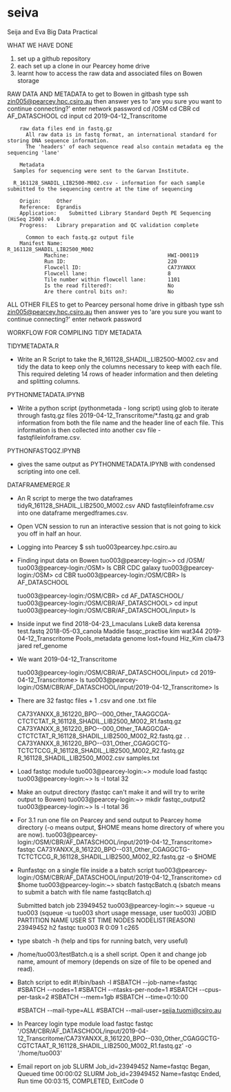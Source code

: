 # seiva
Seija and Eva Big Data Practical



WHAT WE HAVE DONE
  1. set up a github repository
  2. each set up a clone in our Pearcey home drive
  3. learnt how to access the raw data and associated files on Bowen storage

 RAW DATA AND METADATA
  to get to Bowen
        in gitbash type ssh zin005@pearcey.hpc.csiro.au then answer yes to 'are you sure you want to continue connecting?'
        enter network password
        cd /OSM
        cd CBR
        cd AF_DATASCHOOL
        cd input
        cd 2019-04-12_Transcritome
        
        raw data files end in fastq.gz
          All raw data is in fastq format, an international standard for storing DNA sequence information.
          The 'headers' of each sequence read also contain metadata eg the sequencing 'lane'
        
        Metadata
	  Samples for sequencing were sent to the Garvan Institute.
          
	  R_161128_SHADIL_LIB2500-M002.csv - information for each sample submitted to the sequencing centre at the time of sequencing
		
		Origin:		Other
		Reference:	Egrandis
		Application:	Submitted Library Standard Depth PE Sequencing (HiSeq 2500) v4.0
		Progress:	Library preparation and QC validation complete
	        
          Common to each fastq.gz output file
		Manifest Name:                          R_161128_SHADIL_LIB2500_M002
                Machine:                                HWI-D00119
                Run ID:                                 220
                Flowcell ID:                            CA73YANXX
                Flowcell lane:                          8
                Tile number within flowcell lane:       1101
                Is the read filtered?:                  No
                Are there control bits on?:             No        
    
ALL OTHER FILES
  to get to Pearcey personal home drive
      in gitbash type ssh zin005@pearcey.hpc.csiro.au then answer yes to 'are you sure you want to continue connecting?'
        enter network password 


WORKFLOW FOR COMPILING TIDY METADATA         

TIDYMETADATA.R
- Write an R Script to take the  R_161128_SHADIL_LIB2500-M002.csv and tidy the data to keep only the columns 
necessary to keep with each file. This required deleting 14 rows of header information and then deleting and 
splitting columns.

PYTHONMETADATA.IPYNB
- Write a python script (pythonmetada - long script) using glob to iterate through fastq.gz files 
2019-04-12_Transcritome/*.fastq.gz and grab information from both the file name and the header line of each file. 
This information is then collected into another csv file - fastqfileinfoframe.csv.
 
PYTHONFASTQGZ.IPYNB 
- gives the same output as PYTHONMETADATA.IPYNB with condensed scripting into one cell.

DATAFRAMEMERGE.R
- An R script to merge the two dataframes tidyR_161128_SHADIL_LIB2500_M002.csv AND fastqfileinfoframe.csv into 
one dataframe mergedframes.csv. 


- Open VCN session to run an interactive session that is not going to kick you off in half an hour. 

- Logging into Pearcey
	$ ssh tuo003pearcey.hpc.csiro.au

- Finding input data on Bowen
	tuo003@pearcey-login:~> cd /OSM/
	tuo003@pearcey-login:/OSM> ls
	CBR  CDC  galaxy
	tuo003@pearcey-login:/OSM> cd CBR
	tuo003@pearcey-login:/OSM/CBR> ls
	AF_DATASCHOOL

	tuo003@pearcey-login:/OSM/CBR> cd AF_DATASCHOOL/
	tuo003@pearcey-login:/OSM/CBR/AF_DATASCHOOL> cd input
	tuo003@pearcey-login:/OSM/CBR/AF_DATASCHOOL/input> ls

- Inside input we find
	2018-04-23_Lmaculans     LukeB           data            kerensa     test.fastq
	2018-05-03_canola        Maddie          fasqc_practise  kim         wat344
	2019-04-12_Transcritome  Pools_metadata  genome          lost+found
	Hiz_Kim                  cla473          jared           ref_genome

- We want 2019-04-12_Transcritome

	tuo003@pearcey-login:/OSM/CBR/AF_DATASCHOOL/input> cd 2019-04-12_Transcritome> ls
	tuo003@pearcey-login:/OSM/CBR/AF_DATASCHOOL/input/2019-04-12_Transcritome> ls

- There are 32 fastqc files + 1 .csv and one .txt file

	CA73YANXX_8_161220_BPO--000_Other_TAAGGCGA-CTCTCTAT_R_161128_SHADIL_LIB2500_M002_R1.fastq.gz
	CA73YANXX_8_161220_BPO--000_Other_TAAGGCGA-CTCTCTAT_R_161128_SHADIL_LIB2500_M002_R2.fastq.gz
	.
	.
	CA73YANXX_8_161220_BPO--031_Other_CGAGGCTG-TCTCTCCG_R_161128_SHADIL_LIB2500_M002_R2.fastq.gz
	R_161128_SHADIL_LIB2500_M002.csv
	samples.txt

- Load fastqc module
	tuo003@pearcey-login:~> module load fastqc
	tuo003@pearcey-login:~> ls -l
	total 32

- Make an output directory (fastqc can't make it and will try to write output to Bowen)
	tuo003@pearcey-login:~> mkdir fastqc_output2
	tuo003@pearcey-login:~> ls -l
	total 36


- For 3.1 run one file on Pearcey and send output to Pearcey home directory (-o means output, $HOME means home directory of where you are now).
	tuo003@pearcey-login:/OSM/CBR/AF_DATASCHOOL/input/2019-04-12_Transcritome> fastqc 
CA73YANXX_8_161220_BPO--031_Other_CGAGGCTG-TCTCTCCG_R_161128_SHADIL_LIB2500_M002_R2.fastq.gz -o $HOME

- Runfastqc on a single file inside a a batch script
	tuo003@pearcey-login:/OSM/CBR/AF_DATASCHOOL/input/2019-04-12_Transcritome> cd $home
	tuo003@pearcey-login:~> sbatch fastqcBatch.q  (sbatch means to submit a batch with file name fastqcBatch.q)

	Submitted batch job 23949452
	tuo003@pearcey-login:~> squeue -u tuo003  (squeue -u tuo003 short usage message, user tuo003) 
             JOBID PARTITION     NAME     USER ST       TIME  NODES NODELIST(REASON)
          23949452        h2   fastqc   tuo003  R       0:09      1 c265

- type sbatch -h (help and tips for running batch, very useful)

- /home/tuo003/testBatch.q is a shell script. Open it and change job name, amount of memory (depends on size of file to be opened and read).

- Batch script to edit
	#!/bin/bash -l
	#SBATCH --job-name=fastqc
	#SBATCH --nodes=1
	#SBATCH --ntasks-per-node=1
	#SBATCH --cpus-per-task=2
	#SBATCH --mem=1gb
	#SBATCH --time=0:10:00

	#SBATCH --mail-type=ALL
	#SBATCH --mail-user=seija.tuomi@csiro.au

- In Pearcey login type 
	module load fastqc
	fastqc '/OSM/CBR/AF_DATASCHOOL/input/2019-04-12_Transcritome/CA73YANXX_8_161220_BPO--030_Other_CGAGGCTG-	
CGTCTAAT_R_161128_SHADIL_LIB2500_M002_R1.fastq.gz' -o '/home/tuo003'

- Email report on job
	SLURM Job_id=23949452 Name=fastqc Began, Queued time 00:00:02
	SLURM Job_id=23949452 Name=fastqc Ended, Run time 00:03:15, COMPLETED, ExitCode 0  
